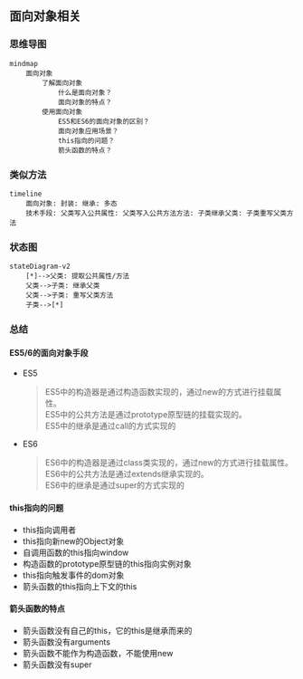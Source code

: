 ## 面向对象相关

### 思维导图
```mermaid
mindmap
    面向对象
        了解面向对象
            什么是面向对象？
            面向对象的特点？
        使用面向对象
            ES5和ES6的面向对象的区别？
            面向对象应用场景？
            this指向的问题？
            箭头函数的特点？
```

### 类似方法
```mermaid
timeline
    面向对象: 封装: 继承: 多态
    技术手段: 父类写入公共属性: 父类写入公共方法方法: 子类继承父类: 子类重写父类方法
```

### 状态图
```mermaid
stateDiagram-v2
    [*]-->父类: 提取公共属性/方法
    父类-->子类: 继承父类
    父类-->子类: 重写父类方法
    子类-->[*]
```

### 总结
#### ES5/6的面向对象手段
- ES5
    > ES5中的构造器是通过构造函数实现的，通过new的方式进行挂载属性。  
    > ES5中的公共方法是通过prototype原型链的挂载实现的。  
    > ES5中的继承是通过call的方式实现的
- ES6
    > ES6中的构造器是通过class类实现的，通过new的方式进行挂载属性。  
    > ES6中的公共方法是通过extends继承实现的。  
    > ES6中的继承是通过super的方式实现的
#### this指向的问题
- this指向调用者
- this指向新new的Object对象
- 自调用函数的this指向window
- 构造函数的prototype原型链的this指向实例对象
- this指向触发事件的dom对象
- 箭头函数的this指向上下文的this

#### 箭头函数的特点
- 箭头函数没有自己的this，它的this是继承而来的
- 箭头函数没有arguments
- 箭头函数不能作为构造函数，不能使用new 
- 箭头函数没有super
